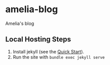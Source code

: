# amelia-blog
Amelia's blog


## Local Hosting Steps

1. Install jekyll (see the [Quick Start](https://jekyllrb.com/docs/)).
2. Run the site with `bundle exec jekyll serve`